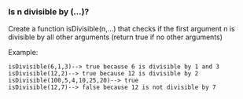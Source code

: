 ### Is n divisible by (...)?

Create a function isDivisible(n,...) that checks if the first argument n is divisible by all other arguments (return true if no other arguments)

Example:
```
isDivisible(6,1,3)--> true because 6 is divisible by 1 and 3
isDivisible(12,2)--> true because 12 is divisible by 2
isDivisible(100,5,4,10,25,20)--> true
isDivisible(12,7)--> false because 12 is not divisible by 7
